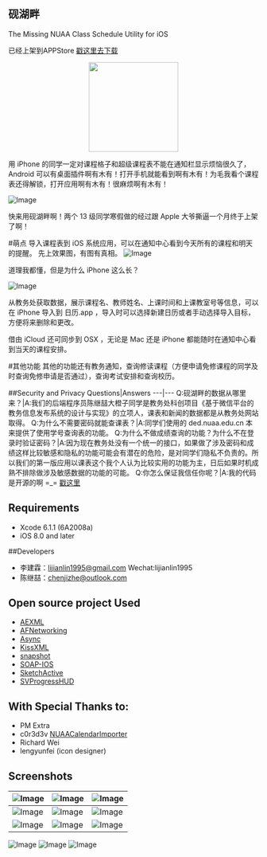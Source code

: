 ## 砚湖畔
The Missing NUAA Class Schedule Utility for iOS

已经上架到APPStore  [戳这里去下载](https://itunes.apple.com/us/app/yan-hu-pan/id969851135?l=zh&ls=1&mt=8)
<p style="text-align:center">
<a href="https://itunes.apple.com/us/app/yan-hu-pan/id969851135?l=zh&ls=1&mt=8" target="_blank"><img src="Screenshots/icon_apple_store-download-small.png" width="180" /></a>
</p>

用 iPhone 的同学一定对课程格子和超级课程表不能在通知栏显示烦恼很久了， Android 可以有桌面插件啊有木有！打开手机就能看到啊有木有！为毛我看个课程表还得解锁，打开应用啊有木有！很麻烦啊有木有！

![Image](Screenshots/pic2.png)

快来用砚湖畔啊！两个 13 级同学寒假做的经过跟 Apple 大爷撕逼一个月终于上架了啊！

#萌点
导入课程表到 iOS 系统应用，可以在通知中心看到今天所有的课程和明天的提醒。
先上效果图，有图有真相。
![Image](Screenshots/IMG_5781.JPG)

道理我都懂，但是为什么 iPhone 这么长？

![Image](Screenshots/pic4.png)

从教务处获取数据，展示课程名、教师姓名、上课时间和上课教室号等信息，可以在 iPhone 导入到 日历.app ，导入时可以选择新建日历或者手动选择导入目标，方便将来删除和更改。

借由 iCloud 还可同步到 OSX ，无论是 Mac 还是 iPhone 都能随时在通知中心看到当天的课程安排。

#其他功能
其他的功能还有教务通知，查询修读课程（方便申请免修课程的同学及时查询免修申请是否通过），查询考试安排和查询校历。

##Security and Privacy
Questions|Answers
---|---
Q:砚湖畔的数据从哪里来？|A:我们的后端程序员陈继喆大橙子同学是教务处科创项目《基于微信平台的教务信息发布系统的设计与实现》的立项人，课表和新闻的数据都是从教务处网站取得。
Q:为什么不需要密码就能查课表？|A:同学们使用的 ded.nuaa.edu.cn 本来提供了使用学号查询表的功能。
Q:为什么不做成绩查询的功能？为什么不在登录时验证密码？|A:因为现在教务处没有一个统一的接口，如果做了涉及密码和成绩这样比较敏感和隐私的功能可能会有潜在的危险，是对同学们隐私不负责的。所以我们的第一版应用以课表这个我个人认为比较实用的功能为主，日后如果时机成熟不排除做涉及敏感数据的功能的可能。
Q:你怎么保证我信任你呢？|A:我的代码是开源的啊 =_= [戳这里](https://github.com/ljlin/NUAAPlus)

## Requirements

- Xcode 6.1.1 (6A2008a)
- iOS 8.0 and later

##Developers
- 李建霖：lijianlin1995@gmail.com Wechat:lijianlin1995
- 陈继喆：chenjizhe@outlook.com

##  Open source project Used

- [AEXML](https://github.com/tadija/AEXML)
- [AFNetworking](https://github.com/afnetworking/afnetworking)
- [Async](https://github.com/duemunk/Async)
- [KissXML](https://github.com/robbiehanson/KissXML)
- [snapshot](https://github.com/KrauseFx/snapshot)
- [SOAP-IOS](https://github.com/xujialiang/SOAP-IOS)
- [SketchActive](http://aegeank.com/sketchactive/)
- [SVProgressHUD](https://github.com/TransitApp/SVProgressHUD)

## With Special Thanks to:
- PM Extra 
- c0r3d3v [NUAACalendarImporter](https://github.com/c0r3d3v/NUAACalendarImporter)
- Richard Wei
- lengyunfei (icon designer)

## Screenshots


![Image](Screenshots/en-US-iPhone6-0-ALL-portrait.png)|![Image](Screenshots/en-US-iPhone6-0-Attending-portrait.png)|![Image](Screenshots/en-US-iPhone6-0-Calendar-portrait.png.png)
------------ | ------------- | ------------
![Image](Screenshots/en-US-iPhone6-0-CourseTable-portrait.png)|![Image](Screenshots/IMG_5192.PNG "Image")|![Image](Screenshots/en-US-iPhone6-0-Settings-portrait.png)
![Image](Screenshots/IMG_5191.PNG "Image")|![Image](Screenshots/en-US-iPhone6-0-LandingScreen-portrait.png)|![Image](Screenshots/en-US-iPhone6-0-Page-portrait.png)

![Image](Screenshots/IMG_0295.PNG)
![Image](Screenshots/IMG_5193.PNG "Image")
![Image](Screenshots/OSXScreenshot.png "Image")
